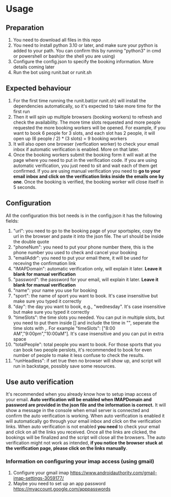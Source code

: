 # Usage
## Preparation
1. You need to download all files in this repo
2. You need to install python 3.10 or later, and make sure your python is added to your path. You can confirm this by running "python3" in cmd or powershell or bash(or the shell you are using)
3. Configure the config.json to specify the booking information. More details coming later
4. Run the bot using runit.bat or runit.sh

## Expected behaviour
1. For the first time running the runit.bat(or runit.sh) will install the dependencies automatically, so it's expected to take more time for the first run
2. Then it will spin up multiple browsers (booking workers) to refresh and check the availability. The more time slots requested and more people requested the more booking workers will be opened. For example, if you want to book 6 people for 3 slots, and each slot has 2 people, it will open up (6 people / 2) * (3 slots) = 9 booking workers
3. It will also open one browser (verfication worker) to check your email inbox if automatic verification is enabled. More on that later.
4. Once the booking workers submit the booking form it will wait at the page where you need to put in the verification code. If you are using automatic verification, you just need to sit and wait each of them get confirmed. If you are using manual verification you need to **go to your email inbox and click on the verification links inside the emails one by one**. Once the booking is verified, the booking worker will close itself in 5 seconds.

## Configuration
All the configuration this bot needs is in the config.json it has the following fields:
1. "url": you need to go to the booking page of your sportsplex, copy the url in the browser and paste it into the json file. The url should be inside the double quote
2. "phoneNum": you need to put your phone number there, this is the phone number you used to check and cancel your booking
3. "emailAddr": you need to put your email there, it will be used for receving the confirmation link
4. "IMAPDomain": automatic verification only, will explain it later. **Leave it blank for manual verification**
5. "password": the password for your email, will explain it later. **Leave it blank for manual verification**
6. "name": your name you use for booking
7. "sport": the name of sport you want to book. It's case insensitive but make sure you typed it correctly
8. "day": the day you want to book, e.g., "wednesday". It's case insensitive but make sure you typed it correctly
9. "timeSlots": the time slots you needed. You can put in multiple slots, but you need to put them inside [] and include the time in "", seperate the time slots with ,. For example "timeSlots": ["8:00 AM","9:00pm","10:00aM"]. It's case insensitive and you can put in extra space
10. "totalPeople": total people you want to book. For those sports that you can book two people perslots, it's recommended to book for even number of people to make it less confuse to check the results.
11. "runHeadless": if set true then no browser will show up, and script will run in backstage, possibly save some resources.

## Use auto verification
It's recommended when you already know how to setup imap access of your email.
**Auto verification will be enabled when IMAPDomain and password are provided in the json file and the information is correct.**
It will show a message in the console when email server is connected and confirm the auto verification is working.
When auto verification is enabled it will automatically go through your email inbox and click on the verification links.
When auto verification is not enabled **you need** to check your email and click on all the links you received. Once all the links are clicked, the bookings will be finalized and the script will close all the browsers.
The auto verification might not work as intended, **if you notice the browser stuck at the verification page, please click on the links manually**.
### Information on configuring your imap access (using gmail)
1. Configure your gmail imap https://www.androidauthority.com/gmail-imap-settings-3059177/
2. Maybe you need to set up an app password https://myaccount.google.com/apppasswords
